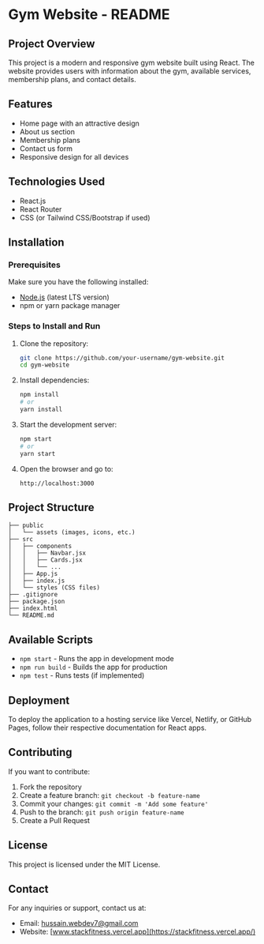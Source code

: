 # Gym Website - README

## Project Overview
This project is a modern and responsive gym website built using React. The website provides users with information about the gym, available services, membership plans, and contact details.

## Features
- Home page with an attractive design
- About us section
- Membership plans
- Contact us form
- Responsive design for all devices

## Technologies Used
- React.js
- React Router
- CSS (or Tailwind CSS/Bootstrap if used)

## Installation

### Prerequisites
Make sure you have the following installed:
- [Node.js](https://nodejs.org/) (latest LTS version)
- npm or yarn package manager

### Steps to Install and Run

1. Clone the repository:
   ```bash
   git clone https://github.com/your-username/gym-website.git
   cd gym-website
   ```

2. Install dependencies:
   ```bash
   npm install
   # or
   yarn install
   ```

3. Start the development server:
   ```bash
   npm start
   # or
   yarn start
   ```

4. Open the browser and go to:
   ```
   http://localhost:3000
   ```

## Project Structure
```
├── public
│   └── assets (images, icons, etc.)
├── src
│   ├── components
│   │   ├── Navbar.jsx
│   │   ├── Cards.jsx
│   │   └── ...
│   ├── App.js
│   ├── index.js
│   └── styles (CSS files)
├── .gitignore
├── package.json
├── index.html
└── README.md
```

## Available Scripts
- `npm start` - Runs the app in development mode
- `npm run build` - Builds the app for production
- `npm test` - Runs tests (if implemented)

## Deployment
To deploy the application to a hosting service like Vercel, Netlify, or GitHub Pages, follow their respective documentation for React apps.

## Contributing
If you want to contribute:
1. Fork the repository
2. Create a feature branch: `git checkout -b feature-name`
3. Commit your changes: `git commit -m 'Add some feature'`
4. Push to the branch: `git push origin feature-name`
5. Create a Pull Request

## License
This project is licensed under the MIT License.

## Contact
For any inquiries or support, contact us at:
- Email: hussain.webdev7@gmail.com
- Website: [www.stackfitness.vercel.app](https://stackfitness.vercel.app/)

